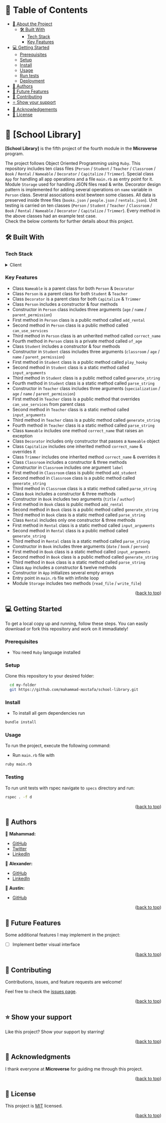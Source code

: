 <a name="readme-top"></a>

<!-- TABLE OF CONTENTS -->

# 📗 Table of Contents

- [📖 About the Project](#about-project)
  - [🛠 Built With](#built-with)
    - [Tech Stack](#tech-stack)
    - [Key Features](#key-features)
- [💻 Getting Started](#getting-started)
  - [Prerequisites](#prerequisites)
  - [Setup](#setup)
  - [Install](#install)
  - [Usage](#usage)
  - [Run tests](#run-tests)
  - [Deployment](#deployment)
- [👥 Authors](#authors)
- [🔭 Future Features](#future-features)
- [🤝 Contributing](#contributing)
- [⭐️ Show your support](#support)
- [🙏 Acknowledgements](#acknowledgements)
- [📝 License](#license)

<!-- PROJECT DESCRIPTION -->

# 📖 [School Library] <a name="about-project"></a>

**[School Library]** is the fifth project of the fourth module in the **Microverse** program.

The project follows Object Oriented Programming using `Ruby`.
This repository includes ten class files (`Person` / `Student` / `Teacher` / `Classroom` / `Book` / `Rental` / `Nameable` / `Decorator` / `Capitalize` / `Trimmer`).
Special class `App` for handling all app operations and a file `main.rb` as entry point for it.
Module `Storage` used for handling JSON files read & write.
Decorator design pattern is implemented for adding several operations on `name` variable in `Person` class.
Several associations exist bewteen some classes.
All data is preserved inside three files (`books.json` / `people.json` / `rentals.json`).
Unit testing is carried on ten classes (`Person` / `Student` / `Teacher` / `Classroom` / `Book` / `Rental` / `Nameable` / `Decorator` / `Capitalize` / `Trimmer`).
Every method in the above classes had an example test case.
<br/>
Check the below contents for further details about this project.

## 🛠 Built With <a name="built-with"></a>

### Tech Stack <a name="tech-stack"></a>

<details>
  <summary>Client</summary>
  <ul>
    <li><a href="https://www.ruby-lang.org/es/">Ruby</a></li>
  </ul>
</details>

<!-- Features -->

### Key Features <a name="key-features"></a>

- Class `Nameable` is a parent class for both `Person` & `Decorator`
- Class `Person` is a parent class for both `Student` & `Teacher`
- Class `Decorator` is a parent class for both `Capitalize` & `Trimmer`
- Class `Person` includes a constructor & four methods
- Constructor in `Person` class includes three arguments (`age` / `name` / `parent_permission`)
- First method in `Person` class is a public method called `add_rental`
- Second method in `Person` class is a public method called `can_use_services`
- Third method in `Person` class is an unherited method called `correct_name`
- Fourth method in `Person` class is a private method called `of_age`
- Class `Student` includes a constructor & four methods
- Constructor in `Student` class includes three arguments (`classroom` / `age` / `name` / `parent_permission`)
- First method in `Student` class is a public method called `play_hooky`
- Second method in `Student` class is a static method called `input_arguments`
- Third method in `Student` class is a public method called `generate_string`
- Fourth method in `Student` class is a static method called `parse_string`
- Constructor in `Teacher` class includes three arguments (`specialization` / `age` / `name` / `parent_permission`)
- First method in `Teacher` class is a public method that overrides `can_use_services` from parent class
- Second method in `Teacher` class is a static method called `input_arguments`
- Third method in `Teacher` class is a public method called `generate_string`
- Fourth method in `Teacher` class is a static method called `parse_string`
- Class `Nameable` includes one method `correct_name` that raises an exception
- Class `Decorator` includes only constructor that passes a `Nameable` object
- Class `Capitalize` includes one inherited method `correct_name` & overrides it
- Class `Trimmer` includes one inherited method `correct_name` & overrides it
- Class `Classroom` includes a constructor & three methods
- Constructor in `Classroom` includes one argument `label`
- First method in `Classroom` class is public method `add_student`
- Second method in `Classroom` class is a public method called `generate_string`
- Third method in `Classroom` class is a static method called `parse_string`
- Class `Book` includes a constructor & three methods
- Constructor in `Book` includes two arguments (`title` / `author`)
- First method in `Book` class is public method `add_rental`
- Second method in `Book` class is a public method called `generate_string`
- Third method in `Book` class is a static method called `parse_string`
- Class `Rental` includes only one constructor & three methods
- First method in `Rental` class is a static method called `input_arguments`
- Second method in `Rental` class is a public method called `generate_string`
- Third method in `Rental` class is a static method called `parse_string`
- Constructor in `Book` includes three arguments (`date` / `book` / `person`)
- First method in `Book` class is a static method called `input_arguments`
- Second method in `Book` class is a public method called `generate_string`
- Third method in `Book` class is a static method called `parse_string`
- Class `App` includes a constructor & twelve methods
- Constructor in `App` initializes several empty arrays
- Entry point in `main.rb` file with infinite loop
- Module `Storage` includes two methods (`read_file` / `write_file`)

<p align="right">(<a href="#readme-top">back to top</a>)</p>

<!-- GETTING STARTED -->

## 💻 Getting Started <a name="getting-started"></a>

To get a local copy up and running, follow these steps. You can easily download or fork this repository and work on it immadiately!

### Prerequisites

- You need `Ruby` language installed

### Setup

Clone this repository to your desired folder:

```sh
  cd my-folder
  git https://github.com/mahammad-mostafa/school-library.git
```

### Install

- To install all gem dependencies run
```sh
bundle install
```

### Usage

To run the project, execute the following command:

- Run `main.rb` file with
```sh
ruby main.rb
```

### Testing

To run unit tests with rspec navigate to `specs` directory and run:
```sh
rspec . -f d
```

<p align="right">(<a href="#readme-top">back to top</a>)</p>

<!-- AUTHORS -->

## 👥 Authors <a name="authors"></a>

📌 **Mahammad:**
- [GitHub](https://github.com/mahammad-mostafa)
- [Twitter](https://twitter.com/mahammad_mostfa)
- [LinkedIn](https://linkedin.com/in/mahammad-mostafa)

📌 **Alexander:**
- [GitHub](https://github.com/alexansaa)
- [LinkedIn](https://www.linkedin.com/in/alexander-saavedra-2803b1b6/)

📌 **Austin:**
- [GitHub](https://github.com/stino-x)

<p align="right">(<a href="#readme-top">back to top</a>)</p>

<!-- FUTURE FEATURES -->

## 🔭 Future Features <a name="future-features"></a>

Some additional features I may implement in the project:
- [ ] Implement better visual interface

<p align="right">(<a href="#readme-top">back to top</a>)</p>

<!-- CONTRIBUTING -->

## 🤝 Contributing <a name="contributing"></a>

Contributions, issues, and feature requests are welcome!

Feel free to check the [issues page](../../issues/).

<p align="right">(<a href="#readme-top">back to top</a>)</p>

<!-- SUPPORT -->

## ⭐️ Show your support <a name="support"></a>

Like this project? Show your support by starring!

<p align="right">(<a href="#readme-top">back to top</a>)</p>

<!-- ACKNOWLEDGEMENTS -->

## 🙏 Acknowledgments <a name="acknowledgements"></a>

I thank everyone at **Microverse** for guiding me through this project.

<p align="right">(<a href="#readme-top">back to top</a>)</p>

<!-- LICENSE -->

## 📝 License <a name="license"></a>

This project is [MIT](./LICENSE.md) licensed.

<p align="right">(<a href="#readme-top">back to top</a>)</p>
